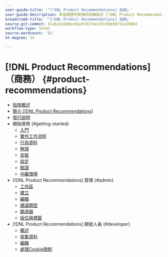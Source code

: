 ```yaml
---
user-guide-title: '"[!DNL Product Recommendations] 指南」'
user-guide-description: 本指南提供使用的詳細指示 [!DNL Product Recommendations] 從Adobe Commerce。
breadcrumb-title: '"[!DNL Product Recommendations] 指南」'
source-git-commit: 81ab2e22b0ec81e97d27ee135c88b50731a3986d
workflow-type: tm+mt
source-wordcount: '51'
ht-degree: 3%

---
```


# [!DNL Product Recommendations] （商務） {#product-recommendations}

- [指南概述](guide-overview.md)
- [簡介 [!DNL Product Recommendations]](overview.md)
- [發行說明](release-notes.md)
- 開始使用 {#getting-started}
   - [入門](onboarding.md)
   - [實作工作流程](implementation-workflow.md)
   - [行為資料](behavioral-data.md)
   - [無頭](headless.md)
   - [安裝](install-configure.md)
   - [設定](settings.md)
   - [驗證](verify.md)
   - [中繼環境](staging-environment.md)
- [!DNL Product Recommendations] 管理 {#admin}
   - [工作區](workspace.md)
   - [建立](create.md)
   - [編輯](edit.md)
   - [建議類型](type.md)
   - [篩選器](filters.md)
   - [版位與標籤](placement.md)
- [!DNL Product Recommendations] 開發人員 {#developer}
   - [概述](development-overview.md)
   - [收集資料](events.md)
   - [編輯](customize.md)
   - [處理Cookie限制](setting-cookie.md)
